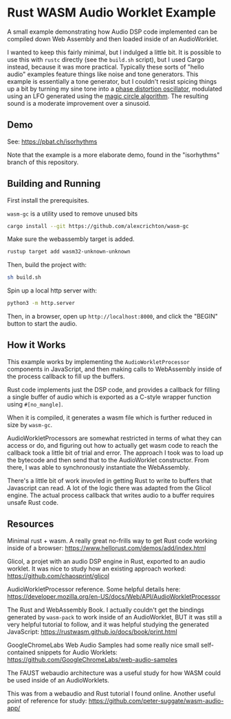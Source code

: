 # Rust WASM Audio Worklet Example
A small example demonstrating how Audio DSP code implemented
can be compiled down Web Assembly and then loaded inside of
an AudioWorklet.

I wanted to keep this fairly minimal, but I indulged a
little bit. It is possible to use this with `rustc` directly
(see the `build.sh` script), but I used Cargo instead,
because it was more practical. Typically these sorts of
"hello audio" examples feature things like noise and tone
generators. This example is essentially a tone generator, but
I couldn't resist spicing things up a bit by turning
my sine tone into a [phase distortion oscillator](https://en.wikipedia.org/wiki/Phase_distortion_synthesis), modulated using an LFO generated using
the [magic circle algorithm](https://ccrma.stanford.edu/~jos/pasp/Digital_Sinusoid_Generators.html). The resulting sound is a moderate improvement over a sinusoid.

## Demo

See: https://pbat.ch/isorhythms

Note that the example is a more elaborate demo, found in the "isorhythms"
branch of this repository.

## Building and Running

First install the prerequisites.

`wasm-gc` is a utility used to remove unused bits

```sh
cargo install --git https://github.com/alexcrichton/wasm-gc
```

Make sure the webassembly target is added.

```sh
rustup target add wasm32-unknown-unknown
```

Then, build the project with:

```sh
sh build.sh
```

Spin up a local http server with:

```sh
python3 -m http.server
```

Then, in a browser, open up `http://localhost:8000`, and
click the "BEGIN" button to start the audio.

## How it Works

This example works by implementing the
`AudioWorkletProcessor` components in JavaScript, and
then making calls to WebAssembly inside of the process
callback to fill up the buffers.

Rust code implements just the DSP code, and provides
a callback for filling a single buffer of audio which
is exported as a C-style wrapper function using `#[no_mangle]`.

When it is compiled, it generates a wasm file which is further
reduced in size by `wasm-gc`.

AudioWorkletProcessors are somewhat restricted in terms of
what they can access or do, and figuring out how to actually
get wasm code to reach the callback took a little bit of trial
and error. The approach I took was to load up the bytecode
and then send that to the AudioWorklet constructor. From
there, I was able to synchronously instantiate the WebAssembly.

There's a little bit of work invovled in getting Rust to write
to buffers that Javascript can read. A lot of the logic there
was adapted from the Glicol engine. The actual process
callback that writes audio to a buffer requires unsafe Rust
code.

## Resources

Minimal rust + wasm. A really great no-frills way to get Rust
code working inside of a browser: https://www.hellorust.com/demos/add/index.html

Glicol, a projet with an audio DSP engine in Rust, exported
to an audio worklet. It was nice to study how an existing
approach worked: https://github.com/chaosprint/glicol

AudioWorkletProcessor reference. Some helpful details here:
https://developer.mozilla.org/en-US/docs/Web/API/AudioWorkletProcessor

The Rust and WebAssembly Book. I actually couldn't get the bindings 
generated by `wasm-pack` to work inside of an AudioWorklet,
BUT it was still a very helpful tutorial to follow, and it
was helpful studying the generated JavaScript:
https://rustwasm.github.io/docs/book/print.html

GoogleChromeLabs Web Audio Samples had some really nice
small self-contained snippets for Audio Worklets:
https://github.com/GoogleChromeLabs/web-audio-samples

The FAUST webaudio architecture was a useful study for how
WASM could be used inside of an AudioWorklets.

This was from a webaudio and Rust tutorial I found online.
Another useful point of reference for study:
https://github.com/peter-suggate/wasm-audio-app/
